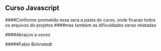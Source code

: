 ## Curso Javascript 

####Conforme prometido essa sera a pasta do curso, onde ficarao todos os arquivos do projetos
####mas também as dificuldades serao relatadas

####Abraços a voces 

#####Fabio Bohnstedt
